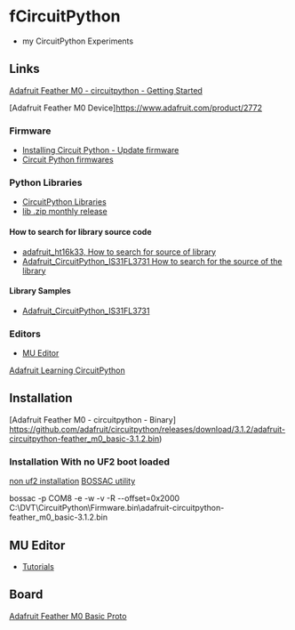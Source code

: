 # fCircuitPython

* my CircuitPython Experiments

## Links

[Adafruit Feather M0 - circuitpython - Getting Started](https://learn.adafruit.com/adafruit-feather-m0-express-designed-for-circuit-python-circuitpython/kattni-circuitpython)

[Adafruit Feather M0 Device]https://www.adafruit.com/product/2772

### Firmware
- [Installing Circuit Python - Update firmware](https://learn.adafruit.com/welcome-to-circuitpython/installing-circuitpython)
- [Circuit Python firmwares](https://github.com/adafruit/circuitpython/releases/tag/3.1.2)

### Python Libraries

- [CircuitPython Libraries](https://learn.adafruit.com/adafruit-feather-m0-express-designed-for-circuit-python-circuitpython/circuitpython-libraries)
- [lib .zip monthly release](https://github.com/adafruit/Adafruit_CircuitPython_Bundle/releases/tag/20190403)

#### How to search for library source code
* [adafruit_ht16k33, How to search for source of library](https://github.com/search?q=org%3Aadafruit+adafruit_ht16k33)
* [Adafruit_CircuitPython_IS31FL3731 How to search for the source of the library](https://github.com/search?q=org%3Aadafruit+adafruit_is31)

#### Library Samples
* [Adafruit_CircuitPython_IS31FL3731](https://github.com/adafruit/Adafruit_CircuitPython_IS31FL3731)

### Editors
- [MU Editor](https://learn.adafruit.com/welcome-to-circuitpython/installing-mu-editor)

[Adafruit Learning CircuitPython](https://learn.adafruit.com/category/circuitpython)

## Installation

[Adafruit Feather M0 - circuitpython - Binary]
https://github.com/adafruit/circuitpython/releases/download/3.1.2/adafruit-circuitpython-feather_m0_basic-3.1.2.bin)

### Installation With no UF2 boot loaded

[non uf2 installation](https://learn.adafruit.com/welcome-to-circuitpython/non-uf2-installation)
[BOSSAC utility](https://github.com/shumatech/BOSSA/releases/tag/1.9.1)

bossac -p COM8 -e -w -v -R --offset=0x2000 C:\DVT\CircuitPython\Firmware.bin\adafruit-circuitpython-feather_m0_basic-3.1.2.bin

## MU Editor
- [Tutorials](https://codewith.mu/en/tutorials/)



## Board
[Adafruit Feather M0 Basic Proto](https://learn.adafruit.com/adafruit-feather-m0-basic-proto/overview)

